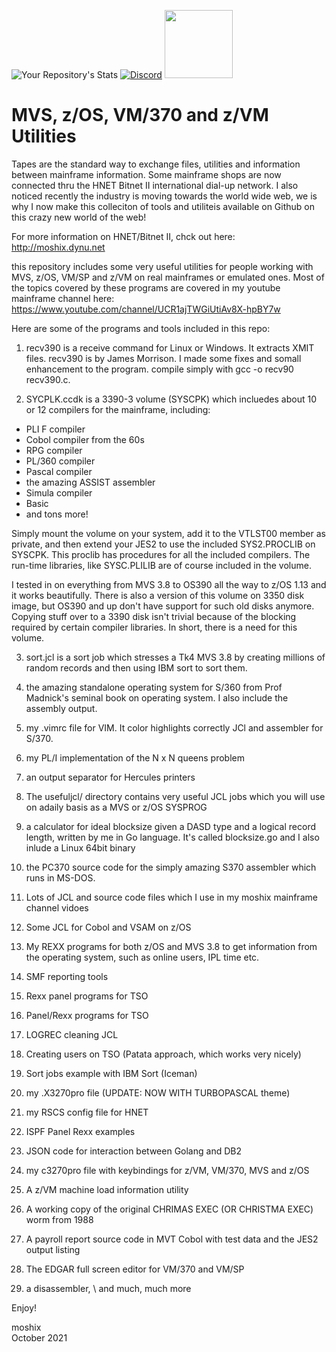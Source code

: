 
![Your Repository's Stats](https://github-readme-stats.vercel.app/api?username=moshix&show_icons=true)
[![Discord](https://img.shields.io/discord/423767742546575361.svg?label=&logo=discord&logoColor=ffffff&color=7389D8&labelColor=6A7EC2)](https://discord.gg/vpEv3HJ)
<a href=" https://github.com/moshix/mvs/blob/master/codenotary.com"><img src="https://raw.githubusercontent.com/moshix/mvs/master/secured-by-immudb.svg" width="109px;"/></a>

# MVS, z/OS, VM/370 and z/VM Utilities


Tapes are the standard way to exchange files, utilities and information between mainframe information. Some mainframe shops are now connected thru the HNET Bitnet II international dial-up network. I also noticed recently the industry is moving towards the world wide web, we is why I now make this colleciton of tools and utiliteis available on Github on this crazy new world of the web!

For more information on HNET/Bitnet II, chck out here: http://moshix.dynu.net

this repository includes some very useful utilities for people working with MVS, z/OS, VM/SP and z/VM on real mainframes or emulated ones. Most of the topics covered by these programs are covered in my youtube mainframe channel here: https://www.youtube.com/channel/UCR1ajTWGiUtiAv8X-hpBY7w

Here are some of the programs and tools included in this repo:

1. recv390 is a receive command for Linux or Windows. It extracts XMIT files. recv390 is by James Morrison. I made some fixes and 
   somall enhancement to the program. compile simply with gcc -o recv90 recv390.c.


2. SYCPLK.ccdk is a 3390-3 volume (SYSCPK) which incluedes about 10 or 12 compilers for the mainframe, including:

- PLI F compiler
- Cobol compiler from the 60s
- RPG compiler
- PL/360 compiler
- Pascal compiler
- the amazing ASSIST assembler
- Simula compiler
- Basic
- and tons more!

 Simply mount the volume on your system, add it to the VTLST00 member as private, and then extend your JES2 to use the included
 SYS2.PROCLIB on SYSCPK. This proclib has procedures for all the included compilers. The run-time libraries, like SYSC.PLILIB are of course included in the volume. 

 I  tested in on everything from MVS 3.8 to OS390 all the way to z/OS 1.13 and it works beautifully. There is also a version of this volume on 3350 disk image, but OS390 and up don't have support for such old disks anymore. Copying stuff over to a 3390 disk isn't trivial because of the blocking required by certain compiler libraries. In short, there is a need for this volume. 

3. sort.jcl is a sort job which stresses a Tk4 MVS 3.8 by creating millions of random records and then using IBM sort to sort them. 

4. the amazing standalone operating system for S/360 from Prof Madnick's seminal book on operating system. I also include the assembly output. 

5. my .vimrc file for VIM. It color highlights correctly JCl and assembler for S/370. 

6. my PL/I implementation of the N x N queens problem

7. an output separator for Hercules printers

8. The usefuljcl/ directory contains very useful JCL jobs which you will use on adaily basis as a MVS or z/OS SYSPROG

9. a calculator for ideal blocksize given a DASD type and a logical record length, written by me in Go language. It's called blocksize.go and I also inlude a Linux 64bit binary

10. the PC370 source code for the simply amazing S370 assembler which runs in MS-DOS. 

11. Lots of JCL and source code files which I use in my moshix mainframe channel vidoes

12. Some JCL for Cobol and VSAM on z/OS

13. My REXX programs for both z/OS and MVS 3.8 to get information from the operating system, such as online users, IPL time etc. 

14. SMF reporting tools

15. Rexx panel programs for TSO

16. Panel/Rexx programs for TSO

17. LOGREC cleaning JCL

18. Creating users on TSO (Patata approach, which works very nicely)

19. Sort jobs example with IBM Sort (Iceman)

21. my .X3270pro file (UPDATE: NOW WITH TURBOPASCAL theme)

22. my RSCS config file for HNET

23. ISPF Panel Rexx examples

24. JSON code for interaction between Golang and DB2

25. my c3270pro file with keybindings for z/VM, VM/370, MVS and z/OS

26. A z/VM machine load information utility

27. A working copy of the original CHRIMAS EXEC (OR CHRISTMA EXEC) worm from 1988

28. A payroll report source code in MVT Cobol with test data and the JES2 output listing

29. The EDGAR full screen editor for VM/370 and VM/SP

31. a disassembler, \ and much, much more




Enjoy!

moshix
<br>
October  2021
